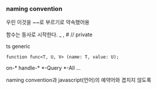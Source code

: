### naming convention

우린 이것을 ~~로 부르기로 약속했어용

함수는 동사로 시작한다.
_ , # // private

ts generic 
```
function func<T, U, V> (name: T, value: U);
```

on-*
handle-*
*-Query
*-All
...

naming convention과 javascript(언어)의 예약어와 겹치지 않도록



